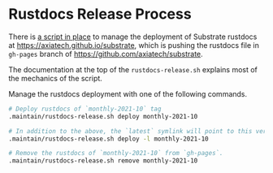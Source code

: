 # Rustdocs Release Process

There is [a script in place](../.maintain/rustdocs-release.sh) to manage the deployment of Substrate rustdocs at
https://axiatech.github.io/substrate, which is pushing the rustdocs file in `gh-pages` branch of
https://github.com/axiatech/substrate.

The documentation at the top of the `rustdocs-release.sh` explains most of the mechanics of the script.

Manage the rustdocs deployment with one of the following commands.

```bash
# Deploy rustdocs of `monthly-2021-10` tag
.maintain/rustdocs-release.sh deploy monthly-2021-10

# In addition to the above, the `latest` symlink will point to this version of rustdocs
.maintain/rustdocs-release.sh deploy -l monthly-2021-10

# Remove the rustdocs of `monthly-2021-10` from `gh-pages`.
.maintain/rustdocs-release.sh remove monthly-2021-10
```
